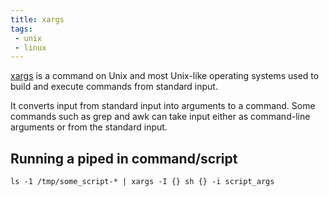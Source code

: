 ```yaml
---
title: xargs
tags:
 - unix
 - linux
---
```


[xargs](https://man7.org/linux/man-pages/man1/xargs.1.html) is a command on Unix and most Unix-like operating systems 
used to build and execute commands from standard input. 
<!--more-->
It converts input from standard input into arguments to a command. 
Some commands such as grep and awk can take input either as command-line arguments or from the standard input.

## Running a piped in command/script

```shell
ls -1 /tmp/some_script-* | xargs -I {} sh {} -i script_args
```
